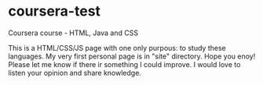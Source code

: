 # coursera-test
Coursera course - HTML, Java and CSS

This is a HTML/CSS/JS page with one only purpous: to study these languages.
My very first personal page is in "site" directory.
Hope you enoy!
Please let me know if there ir something I could improve. I would love to listen your opinion and share knowledge.
